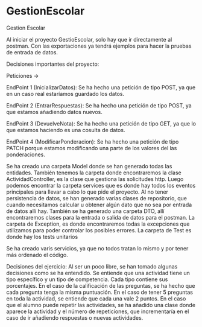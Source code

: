 # GestionEscolar
Gestion Escolar

Al iniciar el proyecto GestioEscolar, solo hay que ir directamente al postman.
Con las exportaciones ya tendrá ejemplos para hacer la pruebas de entrada de datos.


Decisiones importantes del proyecto:

Peticiones -> 

EndPoint 1 (InicializarDatos): Se ha hecho una petición de tipo POST, ya que en un caso real estaríamos guardado los datos.
  
EndPoint 2 (EntrarRespuestas): Se ha hecho una petición de tipo POST, ya que estamos añadiendo datos nuevos.

EndPoint 3 (DevuelveNota): Se ha hecho una petición de tipo GET, ya que lo que estamos haciendo es una cosulta de datos.
 
EndPoint 4 (ModificarPonderacion): Se ha hecho una petición de tipo PATCH porque estamos modificando una parte de los valores del las ponderaciones.

Se ha creado una carpeta Model donde se han generado todas las entidades.
También tenemos la carpeta donde encontraremos la clase ActividadController, es la clase que gestiona las solicitudes http.
Luego podemos encontrar la carpeta services que es donde hay todos los eventos principales para llevar a cabo lo que pide el proyecto.
Al no tener persistencia de datos, se han generado varias clases de repositorio, que cuando necesitamos calcular u obtener algún dato que no sea por entrada de datos allí hay.
También se ha generado una carpeta DTO, allí encontraremos clases para la entrada o salida de datos para el postman.
La carpeta de Exception, es donde encontraremos todas la excepciones que utilizamos para poder controlar los posibles errores.
La carpeta de Test es donde hay los tests unitarios

Se ha creado varis servicios, ya que no todos tratan lo mismo y por tener más ordenado el código.

Decisiones del ejercicio:
Al ser un poco libre, se han tomado algunas decisiones como se ha entendido.
Se entiende que una actividad tiene un tipo específico y un tipo de competencia.
Cada tipo contiene sus porcentajes.
En el caso de la calificación de las preguntas, se ha hecho que cada pregunta tenga la misma puntuación. En el caso de tener 5 preguntas en toda la actividad, se entiende que cada una vale 2 puntos.
En el caso que el alumno puede repetir las actividades, se ha añadido una clase donde aparece la actividad y el número de repeticiones, que incrementaría en el caso de ir añadiendo respuestas o nuevas actividades.

